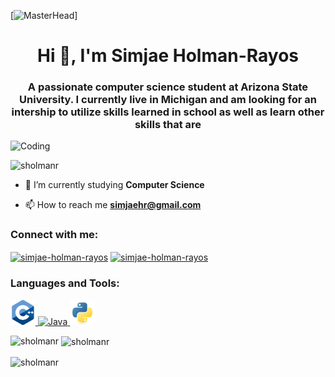 [![MasterHead](https://camo.githubusercontent.com/f1c0fc76d120f760664938edd8e1818f9d407b03f8ce7d306e12094d8853b6a0/687474703a2f2f692e696d6775722e636f6d2f6337476d414a662e706e67(https://sholmanr.io))]

<h1 align="center">Hi 👋, I'm Simjae Holman-Rayos</h1>
<h3 align="center">A passionate computer science student at Arizona State University. I currently live in Michigan and am looking for an intership to utilize skills learned in school as well as learn other skills that are </h3>

<img align="center " alt="Coding" width="400" src="https://media0.giphy.com/media/i1JHRZSXO9LZZDHqii/giphy.gif?cid=ecf05e47gbdyga6mredmhamwpw6nmrjyhcmai0kebhv2b5pb&ep=v1_gifs_related&rid=giphy.gif&ct=g">

<p align="left"> <img src="https://komarev.com/ghpvc/?username=sholmanr&label=Profile%20views&color=0e75b6&style=flat" alt="sholmanr" /> </p>

- 🌱 I’m currently studying **Computer Science**

- 📫 How to reach me **simjaehr@gmail.com**

<h3 align="left">Connect with me:</h3>
<p align="left">
<a href="https://linkedin.com/in/simjae-holman-rayos" target="blank"><img align="center" src="https://raw.githubusercontent.com/rahuldkjain/github-profile-readme-generator/master/src/images/icons/Social/linked-in-alt.svg" alt="simjae-holman-rayos" height="30" width="40" /></a>
<a href="https://asu.joinhandshake.com/stu/users/51370312" target="blank"><img align="center" src="https://avatars.githubusercontent.com/u/2332267?s=200&v=4" alt="simjae-holman-rayos" height="30" width = "40" />
</a>
</p>

<h3 align="left">Languages and Tools:</h3>
<p align="left"> <a href="https://www.w3schools.com/cpp/" target="_blank" rel="noreferrer"> <img src="https://raw.githubusercontent.com/devicons/devicon/master/icons/cplusplus/cplusplus-original.svg" alt="cplusplus" width="40" height="40"/> </a> <a href="https://www.w3.org/java/" target="_blank" rel="noreferrer"> <img src="https://thumbs.dreamstime.com/z/java-logo-vector-design-commercial-brand-trademark-118452997.jpg?ct=jpeg" alt = "Java" width="40" height="40"> </a> <a href="https://www.python.org" target="_blank" rel="noreferrer"> <img src="https://raw.githubusercontent.com/devicons/devicon/master/icons/python/python-original.svg" alt="python" width="40" height="40"/> </a> </p>

<p><img align="left" src="https://github-readme-stats.vercel.app/api/top-langs?username=sholmanr&show_icons=true&locale=en&layout=compact" alt="sholmanr" /></p>

<p>&nbsp;<img align="center" src="https://github-readme-stats.vercel.app/api?username=sholmanr&show_icons=true&locale=en" alt="sholmanr" /></p>

<p><img align="center" src="https://github-readme-streak-stats.herokuapp.com/?user=sholmanr&" alt="sholmanr" /></p>


